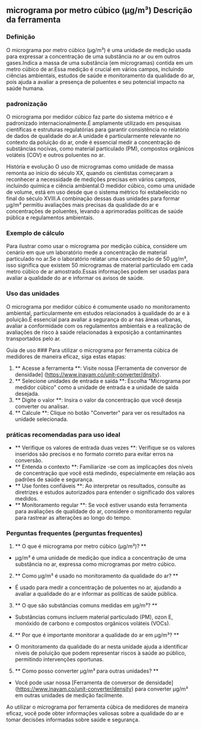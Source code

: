 ## micrograma por metro cúbico (µg/m³) Descrição da ferramenta

### Definição
O micrograma por metro cúbico (µg/m³) é uma unidade de medição usada para expressar a concentração de uma substância no ar ou em outros gases.Indica a massa de uma substância (em microgramas) contida em um metro cúbico de ar.Essa medição é crucial em vários campos, incluindo ciências ambientais, estudos de saúde e monitoramento da qualidade do ar, pois ajuda a avaliar a presença de poluentes e seu potencial impacto na saúde humana.

### padronização
O micrograma por medidor cúbico faz parte do sistema métrico e é padronizado internacionalmente.É amplamente utilizado em pesquisas científicas e estruturas regulatórias para garantir consistência no relatório de dados de qualidade do ar.A unidade é particularmente relevante no contexto da poluição do ar, onde é essencial medir a concentração de substâncias nocivas, como material particulado (PM), compostos orgânicos voláteis (COV) e outros poluentes no ar.

História e evolução
O uso de microgramas como unidade de massa remonta ao início do século XX, quando os cientistas começaram a reconhecer a necessidade de medições precisas em vários campos, incluindo química e ciência ambiental.O medidor cúbico, como uma unidade de volume, está em uso desde que o sistema métrico foi estabelecido no final do século XVIII.A combinação dessas duas unidades para formar µg/m³ permitiu avaliações mais precisas da qualidade do ar e concentrações de poluentes, levando a aprimoradas políticas de saúde pública e regulamentos ambientais.

### Exemplo de cálculo
Para ilustrar como usar o micrograma por medição cúbica, considere um cenário em que um laboratório mede a concentração de material particulado no ar.Se o laboratório relatar uma concentração de 50 µg/m³, isso significa que existem 50 microgramas de material particulado em cada metro cúbico de ar amostrado.Essas informações podem ser usadas para avaliar a qualidade do ar e informar os avisos de saúde.

### Uso das unidades
O micrograma por medidor cúbico é comumente usado no monitoramento ambiental, particularmente em estudos relacionados à qualidade do ar e à poluição.É essencial para avaliar a segurança do ar nas áreas urbanas, avaliar a conformidade com os regulamentos ambientais e a realização de avaliações de risco à saúde relacionadas à exposição a contaminantes transportados pelo ar.

Guia de uso ###
Para utilizar o micrograma por ferramenta cúbica de medidores de maneira eficaz, siga estas etapas:
1. ** Acesse a ferramenta **: Visite nossa [Ferramenta de conversor de densidade] (https://www.inayam.co/unit-converter/dnsity).
2. ** Selecione unidades de entrada e saída **: Escolha "Micrograma por medidor cúbico" como a unidade de entrada e a unidade de saída desejada.
3. ** Digite o valor **: Insira o valor da concentração que você deseja converter ou analisar.
4. ** Calcule **: Clique no botão "Converter" para ver os resultados na unidade selecionada.

### práticas recomendadas para uso ideal
- ** Verifique os valores de entrada duas vezes **: Verifique se os valores inseridos são precisos e no formato correto para evitar erros na conversão.
- ** Entenda o contexto **: Familiarize -se com as implicações dos níveis de concentração que você está medindo, especialmente em relação aos padrões de saúde e segurança.
- ** Use fontes confiáveis ​​**: Ao interpretar os resultados, consulte as diretrizes e estudos autorizados para entender o significado dos valores medidos.
- ** Monitoramento regular **: Se você estiver usando esta ferramenta para avaliações de qualidade do ar, considere o monitoramento regular para rastrear as alterações ao longo do tempo.

### Perguntas frequentes (perguntas frequentes)

1. ** O que é micrograma por metro cúbico (µg/m³)? **
- µg/m³ é uma unidade de medição que indica a concentração de uma substância no ar, expressa como microgramas por metro cúbico.

2. ** Como µg/m³ é usado no monitoramento da qualidade do ar? **
- É usado para medir a concentração de poluentes no ar, ajudando a avaliar a qualidade do ar e informar as políticas de saúde pública.

3. ** O que são substâncias comuns medidas em µg/m³? **
- Substâncias comuns incluem material particulado (PM), ozon E, monóxido de carbono e compostos orgânicos voláteis (VOCs).

4. ** Por que é importante monitorar a qualidade do ar em µg/m³? **
- O monitoramento da qualidade do ar nesta unidade ajuda a identificar níveis de poluição que podem representar riscos à saúde ao público, permitindo intervenções oportunas.

5. ** Como posso converter µg/m³ para outras unidades? **
- Você pode usar nossa [Ferramenta de conversor de densidade] (https://www.inayam.co/unit-converter/density) para converter µg/m³ em outras unidades de medição facilmente.

Ao utilizar o micrograma por ferramenta cúbica de medidores de maneira eficaz, você pode obter informações valiosas sobre a qualidade do ar e tomar decisões informadas sobre saúde e segurança.